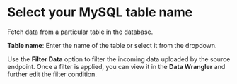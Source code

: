 # Select your MySQL table name

Fetch data from a particular table in the database.&#x20;

**Table name**: Enter the name of the table or select it from the dropdown.&#x20;

Use the **Filter Data** option to filter the incoming data uploaded by the source endpoint. Once a filter is applied, you can view it in the **Data Wrangler** and further edit the filter condition.
